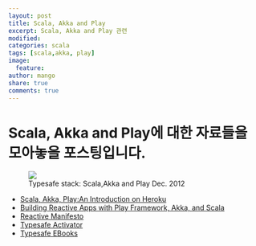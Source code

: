 ```yaml
---
layout: post
title: Scala, Akka and Play
excerpt: Scala, Akka and Play 관련
modified:
categories: scala
tags: [scala,akka, play]
image:
  feature:
author: mango
share: true
comments: true  
---
```


# Scala, Akka and Play에 대한 자료들을 모아놓을 포스팅입니다.

<figure>
	<a href="http://www.slideshare.net/bancek/typesafe-stack-scala-akka-and-play"><img src="http://image.slidesharecdn.com/typesafe-121220074433-phpapp02/95/typesafe-stack-scala-akka-and-play-1-638.jpg?cb=1356660465"></a>
	<figcaption>Typesafe stack: Scala,Akka and Play Dec. 2012</figcaption>
</figure>

* [Scala, Akka, Play:An Introduction on Heroku](http://www.slideshare.net/havocp/scala-akka-and-play-an-introduction-on-heroku)
* [Building Reactive Apps with Play Framework, Akka, and Scala](https://vimeo.com/78892176)
* [Reactive Manifesto](http://www.reactivemanifesto.org/)
* [Typesafe Activator](https://www.typesafe.com/activator/download)
* [Typesafe EBooks](http://www.typesafe.com/resources/e-books)
